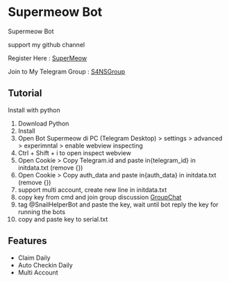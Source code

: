 # Supermeow Bot
Supermeow Bot 

support my github channel 

Register Here : [SuperMeow](https://t.me/supermeow_vip_bot?start=7279909316)

Join to My Telegram Group : [S4NSGroup](https://t.me/sansxgroup)


## Tutorial

Install with python

1. Download Python
2. Install 
3. Open Bot Supermeow di PC (Telegram Desktop) > settings > advanced > experimntal > enable webview inspecting
4. Ctrl + Shift + i to open inspect webview
5. Open Cookie > Copy Telegram.id and paste in{telegram_id} in initdata.txt  (remove {})
6. Open Cookie > Copy auth_data and paste in{auth_data} in initdata.txt (remove {})
7. support multi account, create new line in initdata.txt
8. copy key from cmd and join group discussion [GroupChat](https://t.me/+gU8ad-nLYNI3NjY1)
9. tag @SnailHelperBot and paste the key, wait until bot reply the key for running the bots
10. copy and paste key to serial.txt


## Features
- Claim Daily
- Auto Checkin Daily
- Multi Account
